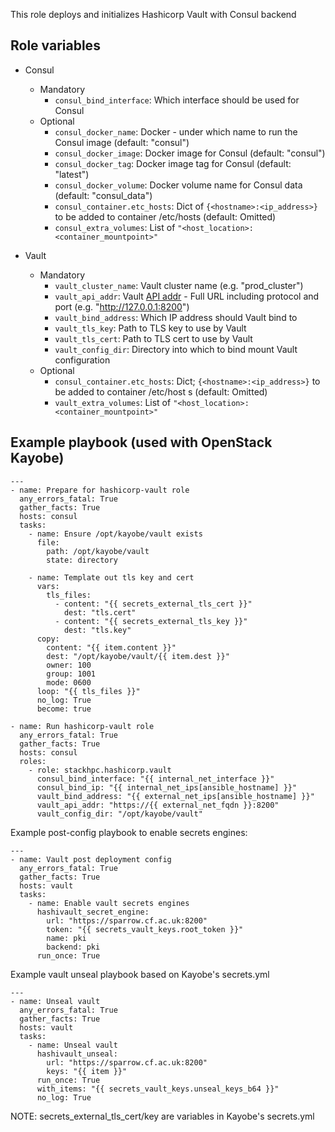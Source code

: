 This role deploys and initializes Hashicorp Vault with Consul backend

Role variables
--------------

* Consul
  * Mandatory
    * `consul_bind_interface`: Which interface should be used for Consul
  * Optional
    * `consul_docker_name`: Docker - under which name to run the Consul image (default: "consul")
    * `consul_docker_image`: Docker image for Consul (default: "consul")
    * `consul_docker_tag`: Docker image tag for Consul (default: "latest")
    * `consul_docker_volume`: Docker volume name for Consul data (default: "consul_data")
    * `consul_container.etc_hosts`: Dict of `{<hostname>:<ip_address>}` to be added to container /etc/hosts (default: Omitted)
    * `consul_extra_volumes`: List of `"<host_location>:<container_mountpoint>"`

* Vault
  * Mandatory
    * `vault_cluster_name`: Vault cluster name (e.g. "prod_cluster")
    * `vault_api_addr`: Vault [API addr](https://www.vaultproject.io/docs/configuration#api_addr) - Full URL including protocol and port (e.g. "http://127.0.0.1:8200")
    * `vault_bind_address`: Which IP address should Vault bind to
    * `vault_tls_key`: Path to TLS key to use by Vault
    * `vault_tls_cert`: Path to TLS cert to use by Vault
    * `vault_config_dir`: Directory into which to bind mount Vault configuration
  * Optional
    * `consul_container.etc_hosts`: Dict; `{<hostname>:<ip_address>}` to be added to container /etc/host
s (default: Omitted)
    * `vault_extra_volumes`: List of `"<host_location>:<container_mountpoint>"`



Example playbook (used with OpenStack Kayobe)
---------------------------------------------

```
---
- name: Prepare for hashicorp-vault role
  any_errors_fatal: True
  gather_facts: True
  hosts: consul
  tasks:
    - name: Ensure /opt/kayobe/vault exists
      file:
        path: /opt/kayobe/vault
        state: directory

    - name: Template out tls key and cert
      vars:
        tls_files:
          - content: "{{ secrets_external_tls_cert }}"
            dest: "tls.cert"
          - content: "{{ secrets_external_tls_key }}"
            dest: "tls.key"
      copy:
        content: "{{ item.content }}"
        dest: "/opt/kayobe/vault/{{ item.dest }}"
        owner: 100
        group: 1001
        mode: 0600
      loop: "{{ tls_files }}"
      no_log: True
      become: true

- name: Run hashicorp-vault role
  any_errors_fatal: True
  gather_facts: True
  hosts: consul
  roles:
    - role: stackhpc.hashicorp.vault
      consul_bind_interface: "{{ internal_net_interface }}"
      consul_bind_ip: "{{ internal_net_ips[ansible_hostname] }}"
      vault_bind_address: "{{ external_net_ips[ansible_hostname] }}"
      vault_api_addr: "https://{{ external_net_fqdn }}:8200"
      vault_config_dir: "/opt/kayobe/vault"
```

Example post-config playbook to enable secrets engines:
```
---
- name: Vault post deployment config
  any_errors_fatal: True
  gather_facts: True
  hosts: vault
  tasks:
    - name: Enable vault secrets engines
      hashivault_secret_engine:
        url: "https://sparrow.cf.ac.uk:8200"
        token: "{{ secrets_vault_keys.root_token }}"
        name: pki
        backend: pki
      run_once: True
```

Example vault unseal playbook based on Kayobe's secrets.yml
```
---
- name: Unseal vault
  any_errors_fatal: True
  gather_facts: True
  hosts: vault
  tasks:
    - name: Unseal vault
      hashivault_unseal:
        url: "https://sparrow.cf.ac.uk:8200"
        keys: "{{ item }}"
      run_once: True
      with_items: "{{ secrets_vault_keys.unseal_keys_b64 }}"
      no_log: True
```

NOTE: secrets_external_tls_cert/key are variables in Kayobe's secrets.yml
